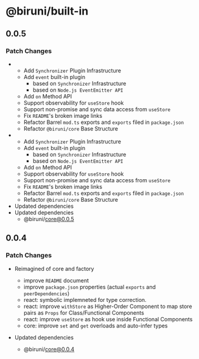 # @biruni/built-in

## 0.0.5

### Patch Changes

-   -   Add `Synchronizer` Plugin Infrastructure
    -   Add `event` built-in plugin
        -   based on `Synchronizer` Infrastructure
        -   based on `Node.js EventEmitter API`
    -   Add `on` Method API
    -   Support observability for `useStore` hook
    -   Support non-promise and sync data access from `useStore`
    -   Fix `README`'s broken image links
    -   Refactor Barrel `mod.ts` exports and `exports` filed in `package.json`
    -   Refactor `@biruni/core` Base Structure
-   -   Add `Synchronizer` Plugin Infrastructure
    -   Add `event` built-in plugin
        -   based on `Synchronizer` Infrastructure
        -   based on `Node.js EventEmitter API`
    -   Add `on` Method API
    -   Support observability for `useStore` hook
    -   Support non-promise and sync data access from `useStore`
    -   Fix `README`'s broken image links
    -   Refactor Barrel `mod.ts` exports and `exports` filed in `package.json`
    -   Refactor `@biruni/core` Base Structure
-   Updated dependencies
-   Updated dependencies
    -   @biruni/core@0.0.5

## 0.0.4

### Patch Changes

-   Reimagined of core and factory

    -   improve `README` document
    -   improve `package.json` properties (actual `exports` and `peerDependencies`)
    -   react: symbolic implemneted for type correction.
    -   react: improve `withStore` as Higher-Order Component to map store pairs as `Props` for Class/Functional Components
    -   react: improve `useStore` as hook use inside Functional Components
    -   core: improve `set` and `get` overloads and auto-infer types

-   Updated dependencies
    -   @biruni/core@0.0.4
